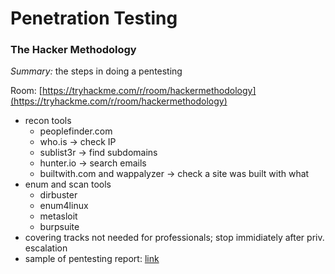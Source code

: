 # Penetration Testing

### The Hacker Methodology

_Summary:_ the steps in doing a pentesting&#x20;

Room: [https://tryhackme.com/r/room/hackermethodology](https://tryhackme.com/r/room/hackermethodology)

* recon tools
  * peoplefinder.com
  * who.is -> check IP
  * sublist3r -> find subdomains
  * hunter.io -> search emails
  * builtwith.com and wappalyzer -> check a site was built with what
* enum and scan tools
  * dirbuster
  * enum4linux
  * metasloit
  * burpsuite
* covering tracks not needed for professionals; stop immidiately after priv. escalation
* sample of pentesting report: [link](https://github.com/hmaverickadams/TCM-Security-Sample-Pentest-Report)
